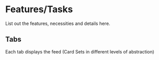 # Features/Tasks

List out the features, necessities and details here.

## Tabs

Each tab displays the feed (Card Sets in different levels of abstraction)

